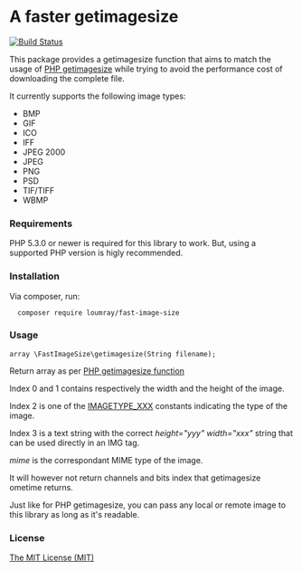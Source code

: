 # A faster getimagesize

[![Build Status](https://travis-ci.org/loumray/fast-image-size.svg?branch=master)](https://travis-ci.org/loumray/fast-image-size)

This package provides a getimagesize function that aims to match the usage of [PHP getimagesize](http://php.net/manual/en/function.getimagesize.php) while trying to avoid the performance cost of downloading the complete file.

It currently supports the following image types:

* BMP
* GIF
* ICO
* IFF
* JPEG 2000
* JPEG
* PNG
* PSD
* TIF/TIFF
* WBMP

### Requirements

PHP 5.3.0 or newer is required for this library to work. But, using a supported PHP version is higly recommended.

### Installation

Via composer, run:
```
  composer require loumray/fast-image-size
```

### Usage

```
array \FastImageSize\getimagesize(String filename);
```

Return array as per [PHP getimagesize function](http://php.net/manual/en/function.getimagesize.php)

Index 0 and 1 contains respectively the width and the height of the image. 

Index 2 is one of the [IMAGETYPE_XXX](http://php.net/manual/en/image.constants.php) constants indicating the type of the image.

Index 3 is a text string with the correct *height="yyy" width="xxx"* string that can be used directly in an IMG tag.

*mime* is the correspondant MIME type of the image.

It will however not return channels and bits index that getimagesize ometime returns.

Just like for PHP getimagesize, you can pass any local or remote image to this library as long as it's readable.

### License

[The MIT License (MIT)](http://opensource.org/licenses/MIT)
